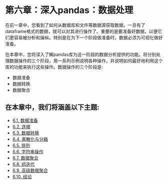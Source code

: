 
# 第六章：深入pandas：数据处理

在前一章中，您看到了如何从数据库和文件等数据源获取数据。一旦有了dataframe格式的数据，就可以对其进行操作了。重要的是要准备好数据，以便它们更容易被分析和操纵。特别是在为下一个阶段做准备时，数据必须为可视化做好准备。

在本章中，您将深入了解pandas库为这一阶段的数据分析提供的功能。将分别处理数据操作的三个阶段，用一系列示例说明各种操作，并说明如何最好地利用这个库的功能来执行这些操作。数据操作的三个阶段是:

* 数据准备
* 数据转换
* 数据聚合

## 在本章中，我们将涵盖以下主题:

* [6.1. 数据准备](section01.md)
* [6.2. 连接](section02.md)
* [6.3. 数据转换](section03.md)
* [6.4. 离散化与分箱](section04.md)
* [6.5. 排列](section05.md)
* [6.6. 字符串操作](section06.md)
* [6.7. 数据聚合](section07.md)
* [6.8. 组迭代](section08.md)
* [6.9. 高级数据聚合](section09.md)
* [6.10. 结论](section10.md)


